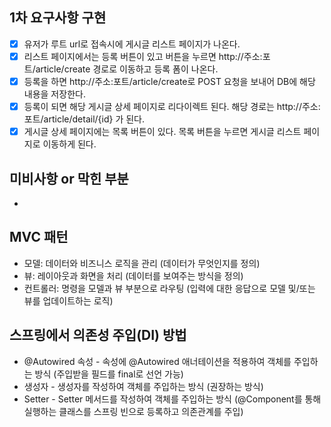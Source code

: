 ## 1차 요구사항 구현
- [x] 유저가 루트 url로 접속시에 게시글 리스트 페이지가 나온다.
- [x] 리스트 페이지에서는 등록 버튼이 있고 버튼을 누르면 http://주소:포트/article/create 경로로 이동하고 등록 폼이 나온다.
- [x] 등록을 하면 http://주소:포트/article/create로 POST 요청을 보내어 DB에 해당 내용을 저장한다.
- [x] 등록이 되면 해당 게시글 상세 페이지로 리다이렉트 된다. 해당 경로는 http://주소:포트/article/detail/{id} 가 된다.
- [x] 게시글 상세 페이지에는 목록 버튼이 있다. 목록 버튼을 누르면 게시글 리스트 페이지로 이동하게 된다.

## 미비사항 or 막힌 부분
- 
## MVC 패턴
- 모델: 데이터와 비즈니스 로직을 관리 (데이터가 무엇인지를 정의)
- 뷰: 레이아웃과 화면을 처리 (데이터를 보여주는 방식을 정의)
- 컨트롤러: 명령을 모델과 뷰 부분으로 라우팅 (입력에 대한 응답으로 모델 및/또는 뷰를 업데이트하는 로직)

## 스프링에서 의존성 주입(DI) 방법
- @Autowired 속성 - 속성에 @Autowired 애너테이션을 적용하여 객체를 주입하는 방식 (주입받을 필드를 final로 선언 가능)
- 생성자 - 생성자를 작성하여 객체를 주입하는 방식 (권장하는 방식)
- Setter - Setter 메서드를 작성하여 객체를 주입하는 방식 (@Component를 통해 실행하는 클래스를 스프링 빈으로 등록하고 의존관계를 주입)